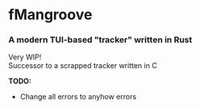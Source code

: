 # fMangroove

### A modern TUI-based "tracker" written in Rust

Very WIP!  
Successor to a scrapped tracker written in C

**TODO:** 
- Change all errors to anyhow errors
